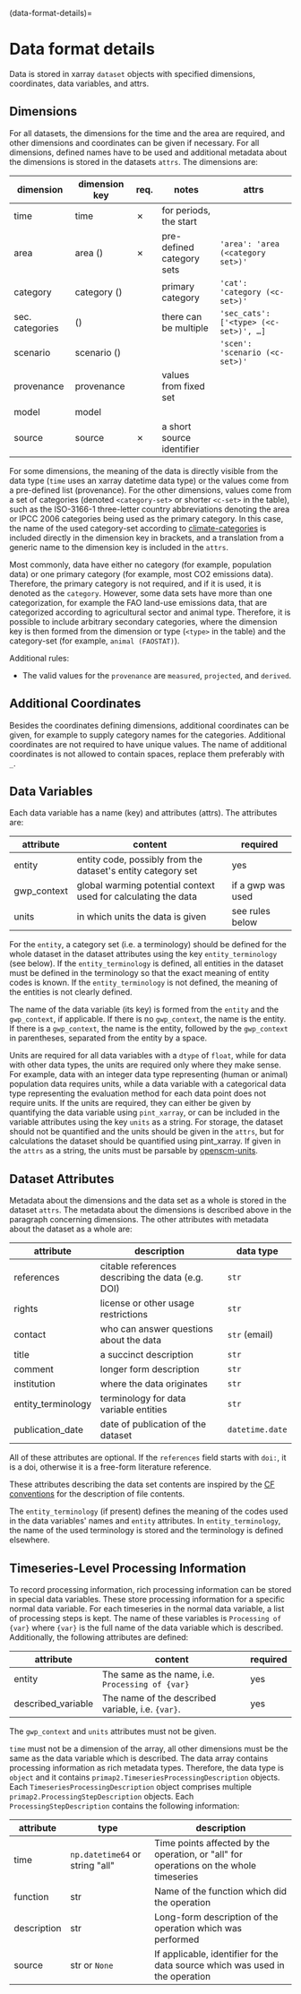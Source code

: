 (data-format-details)=

# Data format details

Data is stored in xarray `dataset` objects with specified dimensions, coordinates,
data variables, and attrs.

## Dimensions

For all datasets, the dimensions for the time and the area are required, and other
dimensions and coordinates can be given if necessary.
For all dimensions, defined names have to be used and additional metadata about the
dimensions is stored in the datasets `attrs`.
The dimensions are:

| dimension       | dimension key         | req. | notes                     | attrs                                 |
|-----------------|-----------------------|------|---------------------------|---------------------------------------|
| time            | time                  | ✗    | for periods, the start    |                                       |
| area            | area (<category-set>) | ✗    | pre-defined category sets | `'area': 'area (<category set>)'`     |
| category        | category (<c-set>)    |      | primary category          | `'cat': 'category (<c-set>)'`         |
| sec. categories | <type> (<c-set>)      |      | there can be multiple     | `'sec_cats': ['<type> (<c-set>)', …]` |
| scenario        | scenario (<c-set>)    |      |                           | `'scen': 'scenario (<c-set>)'`        |
| provenance      | provenance            |      | values from fixed set     |                                       |
| model           | model                 |      |                           |                                       |
| source          | source                | ✗    | a short source identifier |                                       |

For some dimensions, the meaning of the data is directly visible from the data type
(`time` uses an xarray datetime data type) or the values come from a pre-defined list
(provenance).
For the other dimensions, values come from a set of categories (denoted `<category-set>`
or shorter `<c-set>` in the table), such as the ISO-3166-1 three-letter country
abbreviations denoting the area or IPCC 2006 categories being used as the primary
category.
In this case, the name of the used category-set according to
[climate-categories](https://climate-categories.readthedocs.io/en/latest/readme.html#included-categorizations)
is included directly in the dimension key in brackets, and a translation from a generic
name to the dimension key is included in the `attrs`.

Most commonly, data have either no category (for example, population data) or one
primary category (for example, most CO2 emissions data).
Therefore, the primary category is not required, and if it is used, it is
denoted as the `category`.
However, some data sets have more than one categorization, for example the FAO land-use
emissions data, that are categorized according to agricultural sector and animal type.
Therefore, it is possible to include arbitrary secondary categories, where the
dimension key is then formed from the dimension or type (`<type>` in the table) and the
category-set (for example, `animal (FAOSTAT)`).

Additional rules:

- The valid values for the `provenance` are `measured`, `projected`, and
  `derived`.

## Additional Coordinates

Besides the coordinates defining dimensions, additional coordinates can be given, for
example to supply category names for the categories. Additional coordinates are not
required to have unique values.
The name of additional coordinates is not allowed to contain spaces, replace them
preferably with `_`.

## Data Variables

Each data variable has a name (key) and attributes (attrs).
The attributes are:

| attribute   | content                                                        | required          |
|-------------|----------------------------------------------------------------|-------------------|
| entity      | entity code, possibly from the dataset's entity category set   | yes               |
| gwp_context | global warming potential context used for calculating the data | if a gwp was used |
| units       | in which units the data is given                               | see rules below   |

For the `entity`, a category set (i.e. a terminology) should be defined for the
whole dataset in the dataset attributes using the key `entity_terminology` (see
below).
If the `entity_terminology` is defined, all entities in the dataset must be defined
in the terminology so that the exact meaning of entity codes is known.
If the `entity_terminology` is not defined, the meaning of the entities is not clearly
defined.

The name of the data variable (its key) is formed from the `entity` and the
`gwp_context`, if applicable.
If there is no `gwp_context`, the name is the entity.
If there is a `gwp_context`, the name is the entity, followed by the `gwp_context`
in parentheses, separated from the entity by a space.

Units are required for all data variables with a `dtype` of `float`, while
for data with other data types, the units are required only where they make sense.
For example, data with an integer data type representing (human or animal) population
data requires units, while a data variable with a categorical data type representing
the evaluation method for each data point does not require units.
If the units are required, they can either be given by quantifying the data variable
using `pint_xarray`, or can be included in the variable attributes using the key
`units` as a string.
For storage, the dataset should not be quantified and the units should be given in the
`attrs`, but for calculations the dataset should be quantified using pint_xarray.
If given in the `attrs` as a string, the units must be parsable by
[openscm-units](https://openscm-units.readthedocs.io).

## Dataset Attributes

Metadata about the dimensions and the data set as a whole is stored in the dataset
`attrs`.
The metadata about the dimensions is described above in the paragraph concerning
dimensions.
The other attributes with metadata about the dataset as a whole are:

| attribute          | description                                       | data type         |
|--------------------|---------------------------------------------------|-------------------|
| references         | citable references describing the data (e.g. DOI) | ``str``           |
| rights             | license or other usage restrictions               | ``str``           |
| contact            | who can answer questions about the data           | ``str`` (email)   |
| title              | a succinct description                            | ``str``           |
| comment            | longer form description                           | ``str``           |
| institution        | where the data originates                         | ``str``           |
| entity_terminology | terminology for data variable entities            | ``str``           |
| publication_date   | date of publication of the dataset                | ``datetime.date`` |

All of these attributes are optional.
If the `references` field starts with `doi:`, it is a doi, otherwise it is a
free-form literature reference.

These attributes describing the data set contents are inspired by the
[CF conventions](https://cfconventions.org/Data/cf-conventions/cf-conventions-1.8/cf-conventions.html#description-of-file-contents)
for the description of file contents.

The `entity_terminology` (if present) defines the meaning of the codes used in the
data variables' names and `entity` attributes.
In `entity_terminology`, the name of the used terminology is stored and the
terminology is defined elsewhere.

## Timeseries-Level Processing Information

To record processing information, rich processing information can be stored in
special data variables.
These store processing information for a specific normal data variable.
For each timeseries in the normal data variable, a list of processing steps is kept.
The name of these variables is `Processing of {var}` where `{var}` is the
full name of the data variable which is described. Additionally, the following
attributes are defined:

| attribute          | content                                           | required |
|--------------------|---------------------------------------------------|----------|
| entity             | The same as the name, i.e. `Processing of {var}`  | yes      |
| described_variable | The name of the described variable, i.e. `{var}`. | yes      |

The `gwp_context` and `units` attributes must not be given.

`time` must not be a dimension of the array, all other dimensions must be the same
as the data variable which is described.
The data array contains processing information as rich metadata types.
Therefore, the data type is `object` and it contains
`primap2.TimeseriesProcessingDescription` objects.
Each `TimeseriesProcessingDescription` object comprises multiple
`primap2.ProcessingStepDescription` objects.
Each `ProcessingStepDescription` contains the following information:

| attribute   | type                            | description                                                                            |
|-------------|---------------------------------|----------------------------------------------------------------------------------------|
| time        | `np.datetime64` or string "all" | Time points affected by the operation, or "all" for operations on the whole timeseries |
| function    | str                             | Name of the function which did the operation                                           |
| description | str                             | Long-form description of the operation which was performed                             |
| source      | str or `None`                   | If applicable, identifier for the data source which was used in the operation          |
